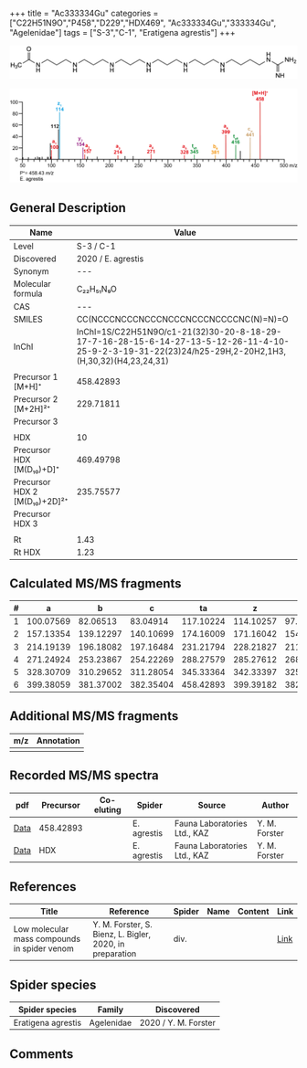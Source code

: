 +++
title = "Ac333334Gu"
categories = ["C22H51N9O","P458","D229","HDX469",
"Ac333334Gu","333334Gu",
"Agelenidae"]
tags = ["S-3","C-1",
"Eratigena agrestis"]
+++

![](/img/Ac333334Gu.png)

![](/img_MSMS/458_Ac333334Gu_Ea.png?classes=border)

## General Description

| Name                       | Value              |
|----------------------------|--------------------|
| Level                      | S-3 / C-1          |
| Discovered                 | 2020 / E. agrestis |
| Synonym                    | ---                |
| Molecular formula          | C₂₂H₅₁N₉O                   |
| CAS                        | ---                |
| SMILES | CC(NCCCNCCCNCCCNCCCNCCCNCCCCNC(N)=N)=O  |
| InChI  | InChI=1S/C22H51N9O/c1-21(32)30-20-8-18-29-17-7-16-28-15-6-14-27-13-5-12-26-11-4-10-25-9-2-3-19-31-22(23)24/h25-29H,2-20H2,1H3,(H,30,32)(H4,23,24,31)  |
|                            |                    |
| Precursor 1 [M+H]⁺         | 458.42893                   |
| Precursor 2 [M+2H]²⁺       | 229.71811                   |
| Precursor 3                |                    |
|                            |                    |
| HDX                        | 10                   |
| Precursor HDX   [M(D₁₀)+D]⁺   | 469.49798                   |
| Precursor HDX 2 [M(D₁₀)+2D]²⁺ | 235.75577                   |
| Precursor HDX 3            |                    |
|                            |                    |
| Rt                         | 1.43                   |
| Rt HDX                     | 1.23                   |

## Calculated MS/MS fragments

| # | a         | b         | c         | ta        | z         | y         | tz        |
|---|-----------|-----------|-----------|-----------|-----------|-----------|-----------|
| 1 | 100.07569 | 82.06513 | 83.04914 | 117.10224 | 114.10257 | 97.07602 | 131.12912 |
| 2 | 157.13354 | 139.12297 | 140.10699 | 174.16009 | 171.16042 | 154.13387 | 188.18697 |
| 3 | 214.19139 | 196.18082 | 197.16484 | 231.21794 | 228.21827 | 211.19172 | 245.24482 |
| 4 | 271.24924 | 253.23867 | 254.22269 | 288.27579 | 285.27612 | 268.24957 | 302.30267 |
| 5 | 328.30709 | 310.29652 | 311.28054 | 345.33364 | 342.33397 | 325.30742 | 359.36052 |
| 6 | 399.38059 | 381.37002 | 382.35404 | 458.42893 | 399.39182 | 382.36527 | 416.41837 |

## Additional MS/MS fragments

| m/z | Annotation |
|-----|------------|
|     |            |

## Recorded MS/MS spectra

| pdf                                             | Precursor | Co-eluting | Spider      | Source                       | Author        |
|-------------------------------------------------|-----------|------------|-------------|------------------------------|---------------|
| [Data](/pdf/E-agrestis/458_Ac333334Gu_Ea.pdf)   | 458.42893 |            | E. agrestis | Fauna Laboratories Ltd., KAZ | Y. M. Forster |
| [Data](/pdf/E-agrestis/458_Ac333334Gu_Ea_HDX.pdf)   | HDX |            | E. agrestis | Fauna Laboratories Ltd., KAZ | Y. M. Forster |


## References

| Title | Reference | Spider | Name | Content | Link |
|-------|-----------|--------|------|---------|------|
| Low molecular mass compounds in spider venom      | Y. M. Forster, S. Bienz, L. Bigler, 2020, in preparation          | div.       |   |   | [Link](unknown) |

## Spider species

| Spider species     | Family     | Discovered           |
|--------------------|------------|----------------------|
| Eratigena agrestis | Agelenidae | 2020 / Y. M. Forster |

## Comments